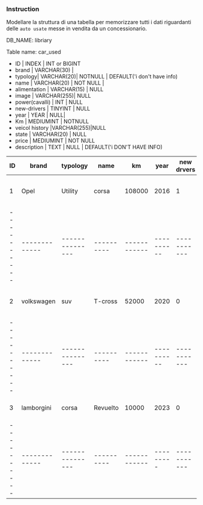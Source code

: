### Instruction

Modellare la struttura di una tabella per memorizzare tutti i dati riguardanti delle `auto usate` messe in vendita da un concessionario.

DB_NAME: libriary

Table name: car_used

-   ID | INDEX | INT or BIGINT
-   brand | VARCHAR(30) |
-   typology| VARCHAR(20)| NOTNULL | DEFAULT('i don't have info)
-   name | VARCHAR(20) | NOT NULL |
-   alimentation | VARCHAR(15) | NULL
-   image | VARCHAR(255)| NULL
-   power(cavalli) | INT | NULL
-   new-drivers | TINYINT | NULL
-   year | YEAR | NULL|
-   Km | MEDIUMINT | NOTNULL
-   veicol history |VARCHAR(255)|NULL
-   state | VARCHAR(20) | NULL
-   price | MEDIUMINT | NOT NULL
-   description | TEXT | NULL | DEFAULT('i DON'T HAVE INFO)

| ID         | brand         | typology        | name       | km           | year       | new drvers  | veicol history            | state                  | price    | description                     | alimentaztion    |
| ---------- | ------------- | --------------- | ---------- | ------------ | ---------- | ----------- | ------------------------- | ---------------------- | -------- | ------------------------------- | ---------------- |
| 1          | Opel          | Utility         | corsa      | 108000       | 2016       | 1           | 15/07/2016 Fabio rossi    | solo qualche graffio   | 5000     | la vendo per prendermi un suv   | benzina          |
| ---------- | ------------- | --------------- | ---------- | ------------ | ---------- | ----------- | ------------------------- | ---------------------- | -------- | ------------------------------- | ---------------- |
| 2          | volkswagen    | suv             | T-cross    | 52000        | 2020       | 0           | 30/05/2020 Marco Giunti   | come nuova             | 2000     | la vendo per prendermi un bmw   | diesel           |
| ---------- | ------------- | --------------- | ---------- | ------------ | ---------- | ----------- | ------------------------- | ---------------------- | -------- | ------------------------------- | ---------------- |
| 3          | lamborgini    | corsa           | Revuelto   | 10000        | 2023       | 0           | 15/10/2023 Gino Cuneo     | come nuova             | 350000   | la vendo perche va forte        | ibryd            |
| ---------- | ------------- | --------------- | ---------- | ------------ | ---------  | ----------- | ------------------------- | ---------------------- | -------- | ------------------------------- | ---------------  |
